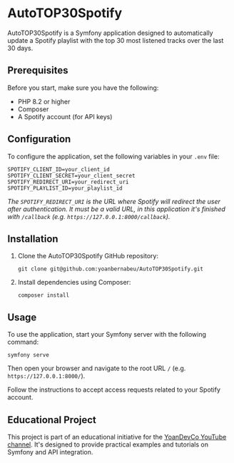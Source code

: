 
# AutoTOP30Spotify

AutoTOP30Spotify is a Symfony application designed to automatically update a Spotify playlist with the top 30 most listened tracks over the last 30 days.

## Prerequisites
Before you start, make sure you have the following:
- PHP 8.2 or higher
- Composer
- A Spotify account (for API keys)

## Configuration
To configure the application, set the following variables in your `.env` file:
```
SPOTIFY_CLIENT_ID=your_client_id
SPOTIFY_CLIENT_SECRET=your_client_secret
SPOTIFY_REDIRECT_URI=your_redirect_uri
SPOTIFY_PLAYLIST_ID=your_playlist_id
```

*The `SPOTIFY_REDIRECT_URI` is the URL where Spotify will redirect the user after authentication. It must be a valid URL, in this application it's finished with `/callback` (e.g. `https://127.0.0.1:8000/callback`).*

## Installation
1. Clone the AutoTOP30Spotify GitHub repository:
   ```
   git clone git@github.com:yoanbernabeu/AutoTOP30Spotify.git
   ```
2. Install dependencies using Composer:
   ```
   composer install
   ```

## Usage
To use the application, start your Symfony server with the following command:
```
symfony serve
```
Then open your browser and navigate to the root URL `/` (e.g. `https://127.0.0.1:8000/`).

Follow the instructions to accept access requests related to your Spotify account.

## Educational Project
This project is part of an educational initiative for the [YoanDevCo YouTube channel](https://www.youtube.com/@yoandevco). It's designed to provide practical examples and tutorials on Symfony and API integration.
